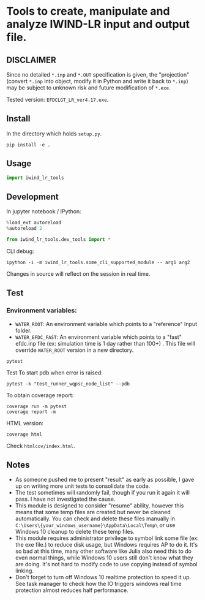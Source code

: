 
# Tools to create, manipulate and analyze IWIND-LR input and output file.

## DISCLAIMER

Since no detailed `*.inp` and `*.OUT` specification is given, the "projection" (convert `*.inp` into object, modify it in Python and write it back to `*.inp`) may be subject to unknown risk and future modification of `*.exe`.

Tested version: `EFDCLGT_LR_ver4.17.exe`.

## Install

In the directory which holds `setup.py`.

```shell
pip install -e .
```

## Usage

```python
import iwind_lr_tools
```

### 

## Development

In jupyter notebook / IPython:

```python
%load_ext autoreload
%autoreload 2

from iwind_lr_tools.dev_tools import *
```

CLI debug:

```shell
ipython -i -m iwind_lr_tools.some_cli_supported_module -- arg1 arg2
```

Changes in source will reflect on the session in real time.

## Test

### Environment variables:

* `WATER_ROOT`: An environment variable which points to a "reference" Input folder.
* `WATER_EFDC_FAST`: An environment variable which points to a "fast" efdc.inp file (ex: simulation time is 1 day rather than 100+) . This file will override `WATER_ROOT` version in a new directory.


```shell
pytest
```

Test To start pdb when error is raised:

```shell
pytest -k "test_runner_wqpsc_node_list" --pdb
```

To obtain coverage report:

```shell
coverage run -m pytest
coverage report -m
```

HTML version:

```shell
coverage html
```

Check `htmlcov/index.html`.

## Notes

* As someone pushed me to present "result" as early as possible, I gave up on writing more unit tests to consolidate the code.
* The test sometimes will randomly fail, though if you run it again it will pass. I have not investigated the cause.
* This module is designed to consider "resume" ability, however this means that some temp files are created but never be cleaned automatically. You can check and delete these files manually in `C:\Users\{your_windows_username}\AppData\Local\Temp\` or use Windows 10 cleanup to delete these temp files.
* This module requires administrator privilege to symbol link some file (ex: the exe file.) to reduce disk usage, but Windows requires AP to do it. It's so bad at this time, many other software like Julia also need this to do even normal things, while Windows 10 users still don't know what they are doing. It's not hard to modify code to use copying instead of  symbol linking.
* Don't forget to turn off Windows 10 realtime protection to speed it up. See task manager to check how the IO triggers windows real time protection almost reduces half performance.